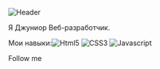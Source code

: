 ![Header](https://github.com/MMII0220/Summary/blob/main/assets/name.jpg)

Я Джуниор Веб-разработчик. 

Мои навыки:![Html5](https://img.shields.io/badge/-Html5-df6e08?style=for-the-badge&logo=Html5&logoColor=efecec)
![CSS3](https://img.shields.io/badge/-CSS3-df6e08?style=for-the-badge&logo=CSS3&logoColor=606de0)
![Javascript](https://img.shields.io/badge/-Javascript-df6e08?style=for-the-badge&logo=Javascript&logoColor=f4e216)


Follow me
